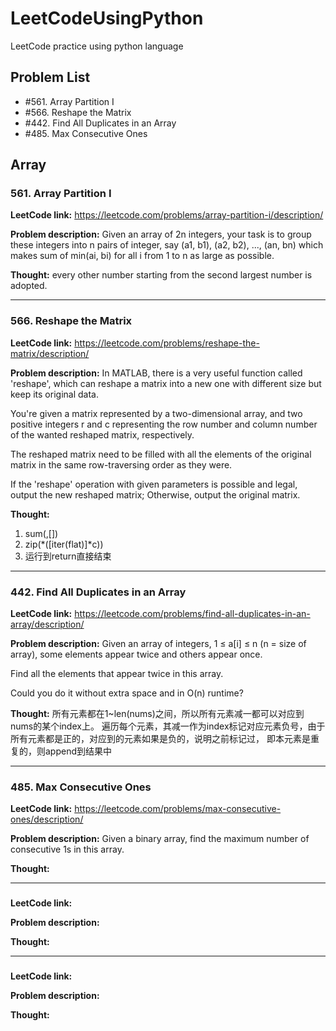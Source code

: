 # LeetCodeUsingPython
LeetCode practice using python language
## Problem List
* #561. Array Partition I
* #566. Reshape the Matrix
* #442. Find All Duplicates in an Array
* #485. Max Consecutive Ones


## Array
### 561. Array Partition I
**LeetCode link:** https://leetcode.com/problems/array-partition-i/description/

**Problem description:**
Given an array of 2n integers, your task is to group these integers into n pairs of integer, say (a1, b1), (a2, b2), ..., (an, bn) which makes sum of min(ai, bi) for all i from 1 to n as large as possible.

**Thought:** 
every other number starting from the second largest number is adopted.

-----------------------------

### 566. Reshape the Matrix
**LeetCode link:** https://leetcode.com/problems/reshape-the-matrix/description/

**Problem description:**
In MATLAB, there is a very useful function called 'reshape', which can reshape a matrix into a new one with different size but keep its original data.

You're given a matrix represented by a two-dimensional array, and two positive integers r and c representing the row number and column number of the wanted reshaped matrix, respectively.

The reshaped matrix need to be filled with all the elements of the original matrix in the same row-traversing order as they were.

If the 'reshape' operation with given parameters is possible and legal, output the new reshaped matrix; Otherwise, output the original matrix.

**Thought:** 
1. sum(,[])
2. zip(*([iter(flat)]*c))
3. 运行到return直接结束

-----------------------------

### 442. Find All Duplicates in an Array
**LeetCode link:** https://leetcode.com/problems/find-all-duplicates-in-an-array/description/

**Problem description:**
Given an array of integers, 1 ≤ a[i] ≤ n (n = size of array), some elements appear twice and others appear once.

Find all the elements that appear twice in this array.

Could you do it without extra space and in O(n) runtime?

**Thought:** 
所有元素都在1~len(nums)之间，所以所有元素减一都可以对应到nums的某个index上。
遍历每个元素，其减一作为index标记对应元素负号，由于所有元素都是正的，对应到的元素如果是负的，说明之前标记过，
即本元素是重复的，则append到结果中

-----------------------------

###  485. Max Consecutive Ones
**LeetCode link:** https://leetcode.com/problems/max-consecutive-ones/description/

**Problem description:**
Given a binary array, find the maximum number of consecutive 1s in this array.

**Thought:** 



-----------------------------

###  
**LeetCode link:** 

**Problem description:**

**Thought:** 


-----------------------------

###  
**LeetCode link:** 

**Problem description:**

**Thought:** 



